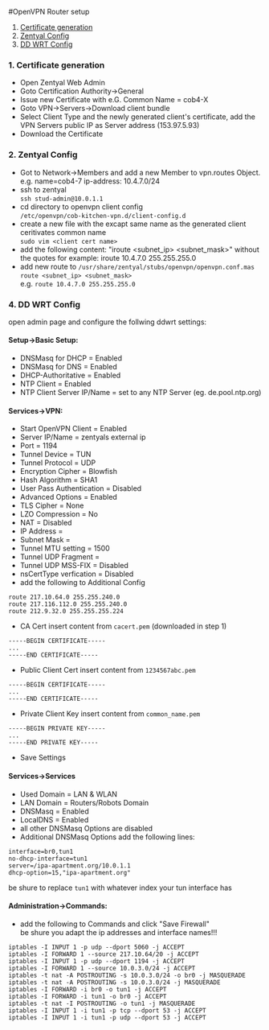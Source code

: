 #OpenVPN Router setup

1. <a href="#Certificate">Certificate generation</a>
2. <a href="#Zentyal">Zentyal Config</a>
2. <a href="#DDWRT">DD WRT Config</a>

### 1. Certificate generation <a id="Certificate"/>
- Open Zentyal Web Admin
- Goto Certification Authority->General
- Issue new Certificate with e.G. Common Name = cob4-X
- Goto VPN->Servers->Download client bundle
- Select Client Type and the newly generated client's certificate,
  add the VPN Servers public IP as Server address (153.97.5.93)
- Download the Certificate

### 2. Zentyal Config <a id="Zentyal"/>
- Got to Network->Members and add a new Member to vpn.routes Object.<br>
  e.g. name=cob4-7 ip-address: 10.4.7.0/24
- ssh to zentyal<br>
  `ssh stud-admin@10.0.1.1`
- cd directory to openvpn client config<br>
  `/etc/openvpn/cob-kitchen-vpn.d/client-config.d`
- create a new file with the excapt same name as the
  generated client ceritivates common name<br>
  `sudo vim <client cert name>`
- add the following content:
  "iroute <subnet_ip> <subnet_mask>"  without the quotes
  for example: iroute 10.4.7.0 255.255.255.0
- add new route to `/usr/share/zentyal/stubs/openvpn/openvpn.conf.mas`<br>
  `route <subnet_ip> <subnet_mask>`<br>
  e.g. `route 10.4.7.0 255.255.255.0`

### 4. DD WRT Config <a id="DDWRT"/>
open admin page and configure the follwing ddwrt settings:

#### Setup->Basic Setup:
- DNSMasq for DHCP = Enabled
- DNSMasq for DNS = Enabled
- DHCP-Authoritative = Enabled
- NTP Client = Enabled
- NTP Client Server IP/Name = set to any NTP Server (eg. de.pool.ntp.org)

#### Services->VPN:
- Start OpenVPN Client = Enabled
- Server IP/Name = zentyals external ip
- Port = 1194
- Tunnel Device = TUN
- Tunnel Protocol = UDP
- Encryption Cipher = Blowfish
- Hash Algorithm = SHA1
- User Pass Authentication = Disabled
- Advanced Options = Enabled
- TLS Cipher = None
- LZO Compression = No
- NAT = Disabled
- IP Address =
- Subnet Mask =
- Tunnel MTU setting = 1500
- Tunnel UDP Fragment =
- Tunnel UDP MSS-FIX = Disabled
- nsCertType verfication = Disabled
- add the following to Additional Config<br>
```
route 217.10.64.0 255.255.240.0
route 217.116.112.0 255.255.240.0
route 212.9.32.0 255.255.255.224
```
- CA Cert insert content from `cacert.pem` (downloaded in step 1)
```
-----BEGIN CERTIFICATE-----
...
-----END CERTIFICATE-----
```
- Public Client Cert insert content from `1234567abc.pem`
```
-----BEGIN CERTIFICATE-----
...
-----END CERTIFICATE-----
```
- Private Client Key insert content from `common_name.pem`
```
-----BEGIN PRIVATE KEY-----
...
-----END PRIVATE KEY-----
```
- Save Settings

#### Services->Services
- Used Domain = LAN & WLAN
- LAN Domain = Routers/Robots Domain
- DNSMasq = Enabled
- LocalDNS = Enabled
- all other DNSMasq Options are disabled
- Additional DNSMasq Options add the following lines:<br>
```
interface=br0,tun1
no-dhcp-interface=tun1
server=/ipa-apartment.org/10.0.1.1
dhcp-option=15,"ipa-apartment.org"
```
be shure to replace `tun1` with whatever index your tun interface has

#### Administration->Commands:
- add the following to Commands and click "Save Firewall"<br>
  be shure you adapt the ip addresses and interface names!!!
```
iptables -I INPUT 1 -p udp --dport 5060 -j ACCEPT
iptables -I FORWARD 1 --source 217.10.64/20 -j ACCEPT
iptables -I INPUT 1 -p udp --dport 1194 -j ACCEPT
iptables -I FORWARD 1 --source 10.0.3.0/24 -j ACCEPT
iptables -t nat -A POSTROUTING -s 10.0.3.0/24 -o br0 -j MASQUERADE
iptables -t nat -A POSTROUTING -s 10.0.3.0/24 -j MASQUERADE
iptables -I FORWARD -i br0 -o tun1 -j ACCEPT
iptables -I FORWARD -i tun1 -o br0 -j ACCEPT
iptables -t nat -I POSTROUTING -o tun1 -j MASQUERADE
iptables -I INPUT 1 -i tun1 -p tcp --dport 53 -j ACCEPT
iptables -I INPUT 1 -i tun1 -p udp --dport 53 -j ACCEPT
```
